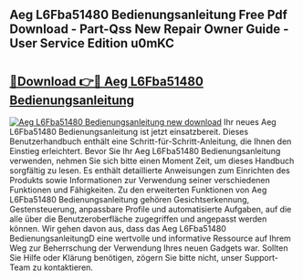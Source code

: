## Aeg L6Fba51480 Bedienungsanleitung Free Pdf Download - Part-Qss New Repair Owner Guide - User Service Edition u0mKC

# <h2><a href="http://df4v5p.blite.top/?on=Aeg+L6Fba51480+Bedienungsanleitung">🔗Download 👉🔴 Aeg L6Fba51480 Bedienungsanleitung</a></h2>

[![Aeg L6Fba51480 Bedienungsanleitung new download](https://i.imgur.com/lujVjoI.png)](http://df4v5p.blite.top/?on=Aeg+L6Fba51480+Bedienungsanleitung)
Ihr neues Aeg L6Fba51480 Bedienungsanleitung ist jetzt einsatzbereit. Dieses Benutzerhandbuch enthält eine Schritt-für-Schritt-Anleitung, die Ihnen den Einstieg erleichtert. Bevor Sie Ihr Aeg L6Fba51480 Bedienungsanleitung verwenden, nehmen Sie sich bitte einen Moment Zeit, um dieses Handbuch sorgfältig zu lesen. Es enthält detaillierte Anweisungen zum Einrichten des Produkts sowie Informationen zur Verwendung seiner verschiedenen Funktionen und Fähigkeiten. Zu den erweiterten Funktionen von Aeg L6Fba51480 Bedienungsanleitung gehören Gesichtserkennung, Gestensteuerung, anpassbare Profile und automatisierte Aufgaben, auf die alle über die Benutzeroberfläche zugegriffen und angepasst werden können. Wir gehen davon aus, dass das Aeg L6Fba51480 BedienungsanleitungD eine wertvolle und informative Ressource auf Ihrem Weg zur Beherrschung der Verwendung Ihres neuen Gadgets war. Sollten Sie Hilfe oder Klärung benötigen, zögern Sie bitte nicht, unser Support-Team zu kontaktieren.
